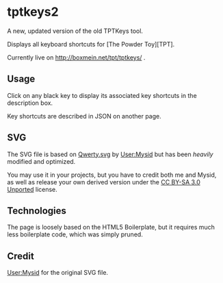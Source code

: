 # tptkeys2

A new, updated version of the old TPTKeys tool.

Displays all keyboard shortcuts for [The Powder Toy][TPT]. 

Currently live on http://boxmein.net/tpt/tptkeys/ . 

## Usage

Click on any black key to display its associated key shortcuts in the 
description box. 

Key shortcuts are described in JSON on another page.

## SVG

The SVG file is based on [Qwerty.svg](https://commons.wikimedia.org/wiki/File:Qwerty.svg) by [User:Mysid](https://en.wikipedia.org/wiki/User:Mysid) but 
has been *heavily* modified and optimized. 

You may use it in your projects, but you have to credit both me and Mysid, as 
well as release your own derived version under the 
[CC BY-SA 3.0 Unported](https://creativecommons.org/licenses/by-sa/3.0/deed.en) 
license.

## Technologies

The page is loosely based on the HTML5 Boilerplate, but it requires much less 
boilerplate code, which was simply pruned.

## Credit

[User:Mysid](https://en.wikipedia.org/wiki/User:Mysid) for the original SVG file.


